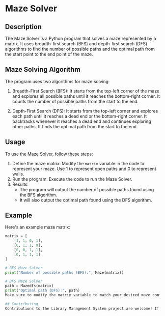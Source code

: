 # Maze Solver

## Description
The Maze Solver is a Python program that solves a maze represented by a matrix. It uses breadth-first search (BFS) and depth-first search (DFS) algorithms to find the number of possible paths and the optimal path from the start point to the end point of the maze.

## Maze Solving Algorithm
The program uses two algorithms for maze solving:

1. Breadth-First Search (BFS): It starts from the top-left corner of the maze and explores all possible paths until it reaches the bottom-right corner. It counts the number of possible paths from the start to the end.

2. Depth-First Search (DFS): It starts from the top-left corner and explores each path until it reaches a dead end or the bottom-right corner. It backtracks whenever it reaches a dead end and continues exploring other paths. It finds the optimal path from the start to the end.

## Usage
To use the Maze Solver, follow these steps:

1. Define the maze matrix: Modify the `matrix` variable in the code to represent your maze. Use 1 to represent open paths and 0 to represent walls.
2. Run the program: Execute the code to run the Maze Solver.
3. Results:
   - The program will output the number of possible paths found using the BFS algorithm.
   - It will also output the optimal path found using the DFS algorithm.

## Example
Here's an example maze matrix:

```python
matrix = [
    [1, 1, 0, 1],
    [0, 1, 1, 0],
    [0, 0, 1, 1],
    [0, 1, 1, 1]
]

# BFS Maze Solver
print("Number of possible paths (BFS):", Maze(matrix))

# DFS Maze Solver
path = Mazedfs(matrix)
print("Optimal path (DFS):", path)
Make sure to modify the matrix variable to match your desired maze configuration.

## Contributing
Contributions to the Library Management System project are welcome! If you have any suggestions, bug reports, or feature requests, please open an issue or submit a pull request.
